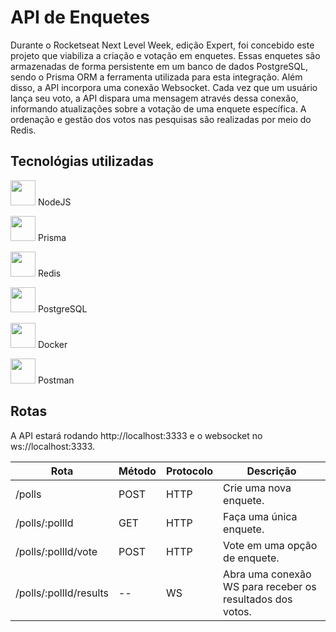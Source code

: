 <h1>API de Enquetes</h1>
<p>Durante o Rocketseat Next Level Week, edição Expert, foi concebido este projeto que viabiliza a criação e votação em enquetes. Essas enquetes são armazenadas de forma persistente em um banco de dados PostgreSQL, sendo o Prisma ORM a ferramenta utilizada para esta integração. Além disso, a API incorpora uma conexão Websocket. Cada vez que um usuário lança seu voto, a API dispara uma mensagem através dessa conexão, informando atualizações sobre a votação de uma enquete específica. A ordenação e gestão dos votos nas pesquisas são realizadas por meio do Redis.</p>
<h2>Tecnológias utilizadas</h2>
<div>
  <p><img src="https://cdn.jsdelivr.net/gh/devicons/devicon@latest/icons/nodejs/nodejs-original.svg" width="40px" heigth="40px" /> NodeJS</p>
  <p><img src="https://cdn.jsdelivr.net/gh/devicons/devicon@latest/icons/prisma/prisma-original.svg" width="40px" heigth="40px" /> Prisma</p>
  <p><img src="https://cdn.jsdelivr.net/gh/devicons/devicon@latest/icons/redis/redis-original.svg" width="40px" heigth="40px" /> Redis</p>
  <p><img src="https://cdn.jsdelivr.net/gh/devicons/devicon@latest/icons/postgresql/postgresql-original.svg" width="40px" heigth="40px" /> PostgreSQL</p>
  <p><img src="https://cdn.jsdelivr.net/gh/devicons/devicon@latest/icons/docker/docker-plain-wordmark.svg" width="40px" heigth="40px" /> Docker</p>
  <p><img src="https://cdn.jsdelivr.net/gh/devicons/devicon@latest/icons/postman/postman-original.svg" width="40px" heigth="40px" /> Postman</p>
</div>

<h2>Rotas</h2>
<p>A API estará rodando http://localhost:3333 e o websocket no ws://localhost:3333.</p>

| Rota                   | Método   | Protocolo |     Descrição     |
| -------------          | -------- | --------- | ----------------- |
| /polls                 | POST     | HTTP      | Crie uma nova enquete. |
| /polls/:pollId         | GET      | HTTP      | Faça uma única enquete. |
| /polls/:pollId/vote    | POST     | HTTP      | Vote em uma opção de enquete. |
| /polls/:pollId/results | --       | WS        | Abra uma conexão WS para receber os resultados dos votos. |
